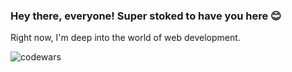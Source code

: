 ### Hey there, everyone! Super stoked to have you here 😊 

Right now, I'm deep into the world of web development.

![codewars](https://www.codewars.com/users/kovdmit/badges/small)
